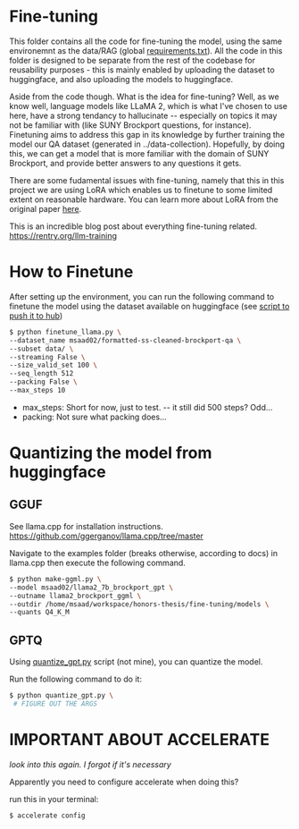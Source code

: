 # Fine-tuning

This folder contains all the code for fine-tuning the model, using the same environemnt as the data/RAG (global [requirements.txt](../requirements.txt)). All the code in this folder is designed to be separate from the rest of the codebase for reusability purposes - this is mainly enabled by uploading the dataset to huggingface, and also uploading the models to huggingface.

Aside from the code though. What is the idea for fine-tuning? Well, as we know well, language models like LLaMA 2, which is what I've chosen to use here, have a strong tendancy to hallucinate -- especially on topics it may not be familiar with (like SUNY Brockport questions, for instance). Finetuning aims to address this gap in its knowledge by further training the model our QA dataset (generated in ../data-collection). Hopefully, by doing this, we can get a model that is more familiar with the domain of SUNY Brockport, and provide better answers to any questions it gets.

There are some fudamental issues with fine-tuning, namely that this in this project we are using LoRA which enables us to finetune to some limited extent on reasonable hardware. You can learn more about LoRA from the original paper [here](https://arxiv.org/pdf/2106.09685.pdf).

This is an incredible blog post about everything fine-tuning related. https://rentry.org/llm-training

# How to Finetune

After setting up the environment, you can run the following command to finetune the model using the dataset available on huggingface (see [script to push it to hub](../data-collection/upload_to_huggingface.py))

```bash
$ python finetune_llama.py \
--dataset_name msaad02/formatted-ss-cleaned-brockport-qa \
--subset data/ \
--streaming False \
--size_valid_set 100 \
--seq_length 512
--packing False \
--max_steps 10
```

- max_steps: Short for now, just to test. -- it still did 500 steps? Odd...
- packing: Not sure what packing does...

# Quantizing the model from huggingface

## GGUF

See llama.cpp for installation instructions.
https://github.com/ggerganov/llama.cpp/tree/master

Navigate to the examples folder (breaks otherwise, according to docs) in llama.cpp then execute the following command.

```bash
$ python make-ggml.py \
--model msaad02/llama2_7b_brockport_gpt \
--outname llama2_brockport_ggml \
--outdir /home/msaad/workspace/honors-thesis/fine-tuning/models \
--quants Q4_K_M
```

## GPTQ

Using [quantize_gpt.py](./quantize_gptq.py) script (not mine), you can quantize the model. 

Run the following command to do it:

```bash
$ python quantize_gpt.py \
 # FIGURE OUT THE ARGS
```

# IMPORTANT ABOUT ACCELERATE
*look into this again. I forgot if it's necessary*

Apparently you need to configure accelerate when doing this?

run this in your terminal: 

```bash
$ accelerate config
```


